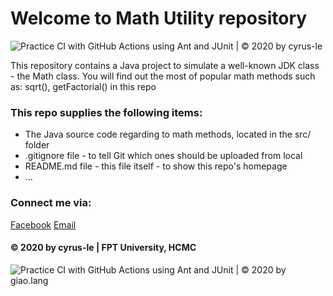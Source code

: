 # Welcome to Math Utility repository 
![Practice CI with GitHub Actions using Ant and JUnit | © 2020 by cyrus-le](https://github.com/doit-now/se1428-math-util/workflows/Practice%20CI%20with%20GitHub%20Actions%20using%20Ant%20and%20JUnit%20%7C%20%C2%A9%202020%20by%20giao.lang/badge.svg)

This repository contains a Java project to simulate a well-known JDK class - the Math class. You will find out the most of popular math methods such as: sqrt(), getFactorial() in this repo

### This repo supplies the following items:
* The Java source code regarding to math methods, located in the src/ folder
* .gitignore file - to tell Git which ones should be uploaded from local
* README.md file - this file itself - to show this repo's homepage
* ...

### Connect me via:
[Facebook](https://www.facebook.com/cyrus.le.79/)
[Email](mailto:kazuocyrus@gmail.com)

#### © 2020 by cyrus-le | FPT University, HCMC
![Practice CI with GitHub Actions using Ant and JUnit | © 2020 by giao.lang](https://github.com/cyrus-le/se1428-math-util/workflows/Practice%20CI%20with%20GitHub%20Actions%20using%20Ant%20and%20JUnit%20%7C%20%C2%A9%202020%20by%20cyrus-le/badge.svg)
 
